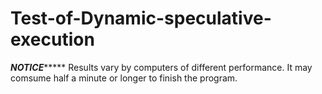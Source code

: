 # Test-of-Dynamic-speculative-execution
***********************NOTICE****************************
Results vary by computers of different performance.
It may comsume half a minute or longer to finish the program.
